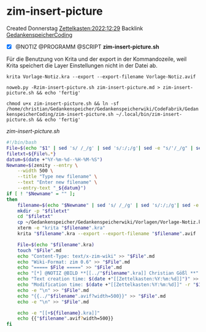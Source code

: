 # zim-insert-picture
Created Donnerstag [Zettelkasten:2022:12:29]()
Backlink [GedankenspeicherCoding](../GedankenspeicherCoding.md)

- [X] @NOTIZ @PROGRAMM @SCRIPT  **zim-insert-picture.sh**


Für die Benutzung von Krita und der export in der Kommandozeile, weil Krita speichert die Layer Einstellungen nicht in der Datei ab.

``krita Vorlage-Notiz.kra --export --export-filename Vorlage-Notiz.avif``



``noweb.py -Rzim-insert-picture.sh zim-insert-picture.md > zim-insert-picture.sh && echo 'fertig'``

 ``chmod u+x zim-insert-picture.sh && ln -sf /home/christian/Gedankenspeicher/Gedankenspeicherwiki/CodeFabrik/GedankenspeicherCoding/zim-insert-picture.sh ~/.local/bin/zim-insert-picture.sh && echo 'fertig'``


*zim-insert-picture.sh*
```bash
#!/bin/bash
File=$(echo "$1" | sed 's/ /_/g' | sed 's/:/;/g'| sed -e "s/'/_/g" | sed 's/\"//g')
filetxt=${File%.*}
datum=$(date +"%Y-%m-%d--%H-%M-%S")
Newname=$(zenity --entry \
	--width 500 \
	--title "Type new filename" \
	--text "Enter new filename" \
	--entry-text "_${datum}")
if [ ! "$Newname" = "" ];
then
	filename=$(echo "$Newname" | sed 's/ /_/g' | sed 's/:/;/g'| sed -e "s/'/_/g" | sed 's/\"//g')
	mkdir -p "$filetxt"
	cd "$filetxt"
	cp ~/Gedankenspeicher/Gedankenspeicherwiki/Vorlagen/Vorlage-Notiz.kra "$filename".kra
	xterm -e "krita "$filename".kra"
	krita "$filename".kra --export --export-filename "$filename".avif

	File=$(echo "$filename".kra)
	touch "$File".md
	echo "Content-Type: text/x-zim-wiki" >> "$File".md
	echo "Wiki-Format: zim 0.6" >> "$File".md
	echo "===== $File =====" >> "$File".md
	echo "[*] @NOTIZ @BILD **[[../"$filename".kra]] Christian Gößl **" >> "$File".md
	echo "Text creation time: $(date +"[[Zettelkasten:%Y:%m:%d]]")" >> "$File".md
	echo "Modification time: $(date +"[[Zettelkasten:%Y:%m:%d]]" -r "$1")" >> "$File".md
	echo -e "\n" >> "$File".md
	echo "{{../"$filename".avif?width=500}}" >> "$File".md
	echo -e "\n" >> "$File".md

	echo -e "[[+${filename}.kra]]"
	echo {{"$filename".avif?width=500}}
fi
```

